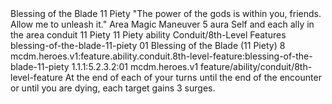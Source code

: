 <ability>
  <name>Blessing of the Blade</name>
  <cost>11 Piety</cost>
  <flavor>&quot;The power of the gods is within you, friends. Allow me to unleash it.&quot;</flavor>
  <keywords>
    <keyword>Area</keyword>
    <keyword>Magic</keyword>
  </keywords>
  <type>Maneuver</type>
  <distance>5 aura</distance>
  <target>Self and each ally in the area</target>
  <metadata>
    <class>conduit</class>
    <cost>11 Piety</cost>
    <cost_amount>11</cost_amount>
    <cost_resource>Piety</cost_resource>
    <feature_type>ability</feature_type>
    <file_dpath>Conduit/8th-Level Features</file_dpath>
    <item_id>blessing-of-the-blade-11-piety</item_id>
    <item_index>01</item_index>
    <item_name>Blessing of the Blade (11 Piety)</item_name>
    <level>8</level>
    <scc>mcdm.heroes.v1:feature.ability.conduit.8th-level-feature:blessing-of-the-blade-11-piety</scc>
    <scdc>1.1.1:5.2.3.2:01</scdc>
    <source>mcdm.heroes.v1</source>
    <type>feature/ability/conduit/8th-level-feature</type>
  </metadata>
  <effects>
    <effect type="mundane">At the end of each of your turns until the end of the encounter or until you are dying, each target gains 3 surges.</effect>
  </effects>
</ability>
